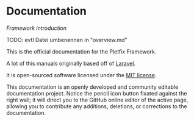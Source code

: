 # Documentation

_Framework introduction_

TODO: evtl Datei umbenennen in "overview.md"

This is the official documentation for the Pletfix Framework. 

A lot of this manuals originally based off of [Laravel](https://github.com/laravel/docs).

It is open-sourced software licensed under the [MIT license](http://opensource.org/licenses/MIT).

This documentation is an openly developed and community editable documentation project. 
Notice the pencil icon button fixated against the right wall; it will direct you to the GitHub online editor of the active page, allowing you to contribute any additions, deletions, or corrections to the documentation.

